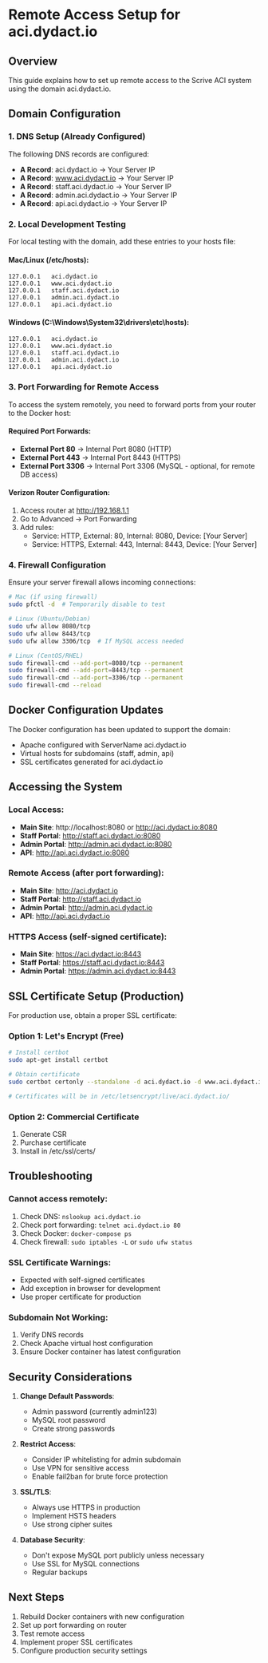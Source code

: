 # Remote Access Setup for aci.dydact.io

## Overview
This guide explains how to set up remote access to the Scrive ACI system using the domain aci.dydact.io.

## Domain Configuration

### 1. DNS Setup (Already Configured)
The following DNS records are configured:
- **A Record**: aci.dydact.io → Your Server IP
- **A Record**: www.aci.dydact.io → Your Server IP
- **A Record**: staff.aci.dydact.io → Your Server IP
- **A Record**: admin.aci.dydact.io → Your Server IP
- **A Record**: api.aci.dydact.io → Your Server IP

### 2. Local Development Testing
For local testing with the domain, add these entries to your hosts file:

#### Mac/Linux (/etc/hosts):
```
127.0.0.1   aci.dydact.io
127.0.0.1   www.aci.dydact.io
127.0.0.1   staff.aci.dydact.io
127.0.0.1   admin.aci.dydact.io
127.0.0.1   api.aci.dydact.io
```

#### Windows (C:\Windows\System32\drivers\etc\hosts):
```
127.0.0.1   aci.dydact.io
127.0.0.1   www.aci.dydact.io
127.0.0.1   staff.aci.dydact.io
127.0.0.1   admin.aci.dydact.io
127.0.0.1   api.aci.dydact.io
```

### 3. Port Forwarding for Remote Access
To access the system remotely, you need to forward ports from your router to the Docker host:

#### Required Port Forwards:
- **External Port 80** → Internal Port 8080 (HTTP)
- **External Port 443** → Internal Port 8443 (HTTPS)
- **External Port 3306** → Internal Port 3306 (MySQL - optional, for remote DB access)

#### Verizon Router Configuration:
1. Access router at http://192.168.1.1
2. Go to Advanced → Port Forwarding
3. Add rules:
   - Service: HTTP, External: 80, Internal: 8080, Device: [Your Server]
   - Service: HTTPS, External: 443, Internal: 8443, Device: [Your Server]

### 4. Firewall Configuration
Ensure your server firewall allows incoming connections:

```bash
# Mac (if using firewall)
sudo pfctl -d  # Temporarily disable to test

# Linux (Ubuntu/Debian)
sudo ufw allow 8080/tcp
sudo ufw allow 8443/tcp
sudo ufw allow 3306/tcp  # If MySQL access needed

# Linux (CentOS/RHEL)
sudo firewall-cmd --add-port=8080/tcp --permanent
sudo firewall-cmd --add-port=8443/tcp --permanent
sudo firewall-cmd --add-port=3306/tcp --permanent
sudo firewall-cmd --reload
```

## Docker Configuration Updates

The Docker configuration has been updated to support the domain:
- Apache configured with ServerName aci.dydact.io
- Virtual hosts for subdomains (staff, admin, api)
- SSL certificates generated for aci.dydact.io

## Accessing the System

### Local Access:
- **Main Site**: http://localhost:8080 or http://aci.dydact.io:8080
- **Staff Portal**: http://staff.aci.dydact.io:8080
- **Admin Portal**: http://admin.aci.dydact.io:8080
- **API**: http://api.aci.dydact.io:8080

### Remote Access (after port forwarding):
- **Main Site**: http://aci.dydact.io
- **Staff Portal**: http://staff.aci.dydact.io
- **Admin Portal**: http://admin.aci.dydact.io
- **API**: http://api.aci.dydact.io

### HTTPS Access (self-signed certificate):
- **Main Site**: https://aci.dydact.io:8443
- **Staff Portal**: https://staff.aci.dydact.io:8443
- **Admin Portal**: https://admin.aci.dydact.io:8443

## SSL Certificate Setup (Production)

For production use, obtain a proper SSL certificate:

### Option 1: Let's Encrypt (Free)
```bash
# Install certbot
sudo apt-get install certbot

# Obtain certificate
sudo certbot certonly --standalone -d aci.dydact.io -d www.aci.dydact.io -d staff.aci.dydact.io -d admin.aci.dydact.io -d api.aci.dydact.io

# Certificates will be in /etc/letsencrypt/live/aci.dydact.io/
```

### Option 2: Commercial Certificate
1. Generate CSR
2. Purchase certificate
3. Install in /etc/ssl/certs/

## Troubleshooting

### Cannot access remotely:
1. Check DNS: `nslookup aci.dydact.io`
2. Check port forwarding: `telnet aci.dydact.io 80`
3. Check Docker: `docker-compose ps`
4. Check firewall: `sudo iptables -L` or `sudo ufw status`

### SSL Certificate Warnings:
- Expected with self-signed certificates
- Add exception in browser for development
- Use proper certificate for production

### Subdomain Not Working:
1. Verify DNS records
2. Check Apache virtual host configuration
3. Ensure Docker container has latest configuration

## Security Considerations

1. **Change Default Passwords**:
   - Admin password (currently admin123)
   - MySQL root password
   - Create strong passwords

2. **Restrict Access**:
   - Consider IP whitelisting for admin subdomain
   - Use VPN for sensitive access
   - Enable fail2ban for brute force protection

3. **SSL/TLS**:
   - Always use HTTPS in production
   - Implement HSTS headers
   - Use strong cipher suites

4. **Database Security**:
   - Don't expose MySQL port publicly unless necessary
   - Use SSL for MySQL connections
   - Regular backups

## Next Steps

1. Rebuild Docker containers with new configuration
2. Set up port forwarding on router
3. Test remote access
4. Implement proper SSL certificates
5. Configure production security settings